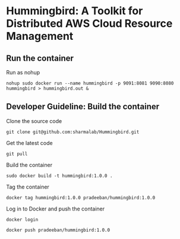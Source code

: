 # Hummingbird: A Toolkit for Distributed AWS Cloud Resource Management 

## Run the container

Run as nohup
````
nohup sudo docker run --name hummingbird -p 9091:8081 9090:8080 hummingbird > hummingbird.out &
````

## Developer Guideline: Build the container

Clone the source code
````
git clone git@github.com:sharmalab/Hummingbird.git
````

Get the latest code
````
git pull
````

Build the container
````
sudo docker build -t hummingbird:1.0.0 .
````
Tag the container
````
docker tag hummingbird:1.0.0 pradeeban/hummingbird:1.0.0
````

Log in to Docker and push the container
````
docker login

docker push pradeeban/hummingbird:1.0.0
````
